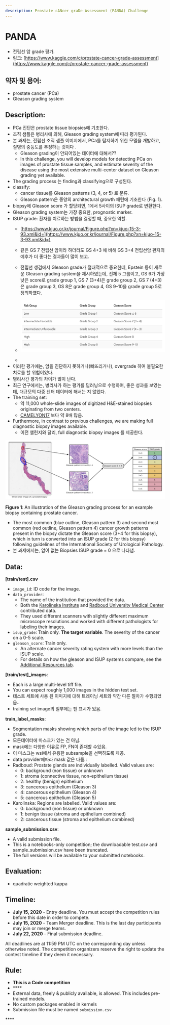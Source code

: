 ```yaml
---
description: Prostate cANcer graDe Assessment (PANDA) Challenge
---
```


# PANDA

* 전립선 암 grade 평가.
* 링크: [https://www.kaggle.com/c/prostate-cancer-grade-assessment](https://www.kaggle.com/c/prostate-cancer-grade-assessment)

## 약자 및 용어:

* prostate cancer \(PCa\)
* Gleason grading system

## Description:

* PCa 진단은 prostate tissue biopsies에 기초한다.
* 조직 샘플은 병리사에 의해, Gleason grading system에 따라 평가된다.
* 본 과제는, 전립선 조직 샘플 이미지에서, PCa를 탐지하기 위한 모델을 개발하고,  질병의 중등도를 추정하는 것이다 .
  * Gleason grading이 안되어있는 데이터에 대해서??
  * In this challenge, you will develop models for detecting PCa on images of prostate tissue samples, and estimate severity of the disease using the most extensive multi-center dataset on Gleason grading yet available.
* The grading process 는 finding과 classifying으로 구성된다. 
* classify:  
  * cancer tissue를 Gleason patterns \(3, 4, or 5\) 로 분류.
  *  Gleason pattern은 종양의 architectural growth 패턴에 기초한다 \(Fig. 1\).
* biopsy에 Gleason score 가 할당되면, 1에서 5사이의 ISUP grade로 변환한다.
* Gleason grading system는 가장 중요한, prognostic marker.
* ISUP grade: 환자를 치료하는 방법을 결정할 때, 중요한 역할.
  * [https://www.kjuo.or.kr/journal/Figure.php?xn=kjuo-15-3-93.xml&id=](https://www.kjuo.or.kr/journal/Figure.php?xn=kjuo-15-3-93.xml&id=)
  * 같은 GS 7 전립선 암이라 하더라도 GS 4+3 에 비해 GS 3+4 전립선암 환자의 예후가 더 좋다는 결과들이 많이 보고.
  * 전립선 생검에서 Gleason grade가 절대적으로 중요한데, Epstein 등이 새로운 Gleason grading system을 제시하였는데, 전체 5 그룹이고, GS 6가 가장 낮은 score로 grade group 1, GS 7 \(3+4\)은 grade group 2, GS 7 \(4+3\)은 grade group 3, GS 8은 grade group 4, GS 9–10을 grade group 5로 정의하였다.
  * ![](../.gitbook/assets/image%20%28116%29.png)

  * 
* 이러한 평가에는, 암을 진단하지 못하거나\(빠뜨리거나\), overgrade 하여 불필요한 치료를 할 위험이있다.
* 병리사간 평가의 차이가 많이 난다.
* 최근 연구에서는, 병리사가 하는 평가를 딥러닝으로 수행하여, 좋은 성과를 보였는데, 대규모의 다중 센터 데이터에 해서는 지 않았다.
* The training set:
  * 약 11,000 whole-slide images of digitized H&E-stained biopsies originating from two centers. 
  * [CAMELYON17](https://camelyon17.grand-challenge.org/) 보다 약 8배 많음.
* Furthermore, in contrast to previous challenges, we are making full diagnostic biopsy images available. 
  * 이전 챌린지와 달리, full diagnostic biopsy images 를 제공한다.





![](../.gitbook/assets/image%20%2889%29.png)

 **Figure 1**: An illustration of the Gleason grading process for an example biopsy containing prostate cancer. 

* The most common \(blue outline, Gleason pattern 3\) and second most common \(red outline, Gleason pattern 4\) cancer growth patterns present in the biopsy dictate the Gleason score \(3+4 for this biopsy\), which in turn is converted into an ISUP grade \(2 for this biopsy\) following guidelines of the International Society of Urological Pathology. 
* 본 과제에서는, 암이 없는 Biopsies  ISUP grade = 0 으로 나타냄.





## Data:

**\[train/test\].csv**

* `image_id`: ID code for the image.
* `data_provider`: 
  * The name of the institution that provided the data. 
  * Both the [Karolinska Institute](https://ki.se/en/meb) and [Radboud University Medical Center](https://www.radboudumc.nl/en/research) contributed data. 
  * They used different scanners with slightly different maximum microscope resolutions and worked with different pathologists for labeling their images.
* `isup_grade`: Train only. **The target variable**. The severity of the cancer on a 0-5 scale.
* `gleason_score`: Train only. 
  * An alternate cancer severity rating system with more levels than the ISUP scale. 
  * For details on how the gleason and ISUP systems compare, see the [Additional Resources tab](https://www.kaggle.com/c/prostate-cancer-grade-assessment/overview/additional-resources).

**\[train/test\]\_images**: 

* Each is a large multi-level tiff file. 
* You can expect roughly 1,000 images in the hidden test set. 
* 테스트 세트에 사용 된 이미지에 대해 트레이닝 세트와 약간 다른 절차가 수행되었음..
* training set image의 일부에는 펜 표시가 있음.

**train\_label\_masks**: 

* Segmentation masks showing which parts of the image led to the ISUP grade. 
* 모든데이터에 마스크가 있는 건 아님.
* mask에는 다양한 이유로 FP, FN이 존재할  수있음.
* 이 마스크는 wsi에서 유용한 subsample을 선택하도록 제공.
* data provider에따라 mask 값은 다름.:
* Radboud: Prostate glands are individually labelled. Valid values are:
  * 0: background \(non tissue\) or unknown
  * 1: stroma \(connective tissue, non-epithelium tissue\)
  * 2: healthy \(benign\) epithelium
  * 3: cancerous epithelium \(Gleason 3\)
  * 4: cancerous epithelium \(Gleason 4\)
  * 5: cancerous epithelium \(Gleason 5\)
* Karolinska: Regions are labelled. Valid values are:
  * 0: background \(non tissue\) or unknown
  * 1: benign tissue \(stroma and epithelium combined\)
  * 2: cancerous tissue \(stroma and epithelium combined\) 

**sample\_submission.csv**: 

* A valid submission file. 
* This is a notebooks-only competition; the downloadable test.csv and sample\_submission.csv have been truncated. 
* The full versions will be available to your submitted notebooks.

## Evaluation:

* quadratic weighted kappa

## Timeline:

* **July 15, 2020** - Entry deadline. You must accept the competition rules before this date in order to compete.
* **July 15, 2020** - Team Merger deadline. This is the last day participants may join or merge teams.
* **July 22, 2020** - Final submission deadline.

All deadlines are at 11:59 PM UTC on the corresponding day unless otherwise noted. The competition organizers reserve the right to update the contest timeline if they deem it necessary.

## Rule:

* **This is a Code competition**
* \*\*\*\*
* External data, freely & publicly available, is allowed. This includes pre-trained models.
* No custom packages enabled in kernels
* Submission file must be named `submission.csv`









\*\*\*\*

